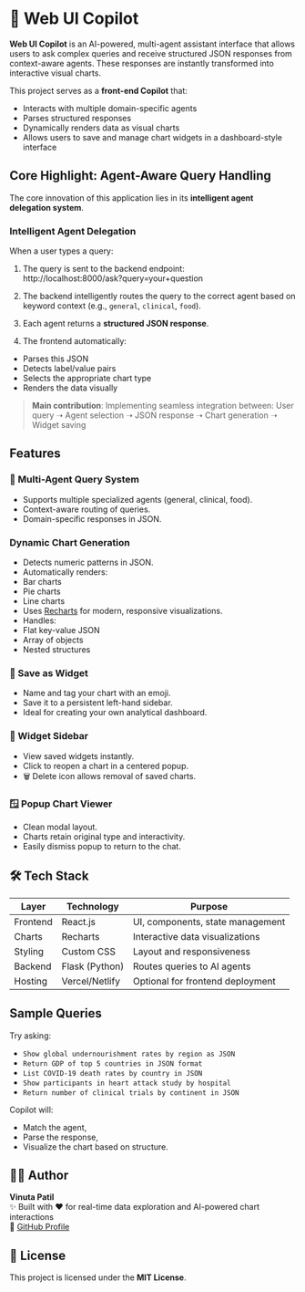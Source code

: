 # 🧠 Web UI Copilot

**Web UI Copilot** is an AI-powered, multi-agent assistant interface that allows users to ask complex queries and receive structured JSON responses from context-aware agents. These responses are instantly transformed into interactive visual charts.

This project serves as a **front-end Copilot** that:
- Interacts with multiple domain-specific agents
- Parses structured responses
- Dynamically renders data as visual charts
- Allows users to save and manage chart widgets in a dashboard-style interface

## Core Highlight: Agent-Aware Query Handling

The core innovation of this application lies in its **intelligent agent delegation system**.

###  Intelligent Agent Delegation

When a user types a query:
1. The query is sent to the backend endpoint:  
http://localhost:8000/ask?query=your+question

2. The backend intelligently routes the query to the correct agent based on keyword context (e.g., `general`, `clinical`, `food`).
3. Each agent returns a **structured JSON response**.
4. The frontend automatically:
- Parses this JSON
- Detects label/value pairs
- Selects the appropriate chart type
- Renders the data visually

>  **Main contribution**: Implementing seamless integration between:
> User query ➝ Agent selection ➝ JSON response ➝ Chart generation ➝ Widget saving

##  Features

### 🧠 Multi-Agent Query System
- Supports multiple specialized agents (general, clinical, food).
- Context-aware routing of queries.
- Domain-specific responses in JSON.

### Dynamic Chart Generation
- Detects numeric patterns in JSON.
- Automatically renders:
-  Bar charts
- Pie charts
-  Line charts
- Uses [Recharts](https://recharts.org/) for modern, responsive visualizations.
- Handles:
- Flat key-value JSON
- Array of objects
- Nested structures

### 💾 Save as Widget
- Name and tag your chart with an emoji.
- Save it to a persistent left-hand sidebar.
- Ideal for creating your own analytical dashboard.

### 🧭 Widget Sidebar
- View saved widgets instantly.
- Click to reopen a chart in a centered popup.
- 🗑️ Delete icon allows removal of saved charts.

### 🪟 Popup Chart Viewer
- Clean modal layout.
- Charts retain original type and interactivity.
- Easily dismiss popup to return to the chat.

## 🛠 Tech Stack

| Layer      | Technology       | Purpose                          |
|------------|------------------|----------------------------------|
| Frontend   | React.js         | UI, components, state management |
| Charts     | Recharts         | Interactive data visualizations  |
| Styling    | Custom CSS       | Layout and responsiveness        |
| Backend    | Flask (Python)   | Routes queries to AI agents      |
| Hosting    | Vercel/Netlify   | Optional for frontend deployment |


## Sample Queries

Try asking:
- `Show global undernourishment rates by region as JSON`
- `Return GDP of top 5 countries in JSON format`
- `List COVID-19 death rates by country in JSON`
- `Show participants in heart attack study by hospital`
- `Return number of clinical trials by continent in JSON`

Copilot will:
- Match the agent,
- Parse the response,
- Visualize the chart based on structure.


## 👩‍💻 Author

**Vinuta Patil**  
✨ Built with ❤️ for real-time data exploration and AI-powered chart interactions  
🔗 [GitHub Profile](https://github.com/vinuta-patil)


## 📜 License

This project is licensed under the **MIT License**.


